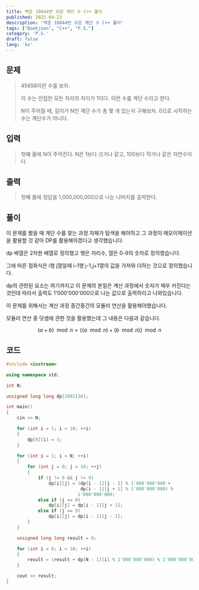 ```yaml
---
title: 백준 10844번 쉬운 계단 수 C++ 풀이
published: 2025-04-23
description: '백준 10844번 쉬운 계단 수 C++ 풀이'
tags: ["Baekjoon", "C++", "P.S."]
category: 'P.S.'
draft: false 
lang: 'ko'
---
```


## 문제

>45656이란 수를 보자.
>
>이 수는 인접한 모든 자리의 차이가 1이다. 이런 수를 계단 수라고 한다.
>
>N이 주어질 때, 길이가 N인 계단 수가 총 몇 개 있는지 구해보자. 0으로 시작하는 수는 계단수가 아니다.

## 입력

> 첫째 줄에 N이 주어진다. N은 1보다 크거나 같고, 100보다 작거나 같은 자연수이다.

## 출력

> 첫째 줄에 정답을 1,000,000,000으로 나눈 나머지를 출력한다.

## 풀이

이 문제를 봤을 때 계단 수를 찾는 과정 자체가 탐색을 해야하고 그 과정이 메모이제이션을 활용할 것 같아 DP를 활용해야겠다고 생각했습니다.

dp 배열은 2차원 배열로 정의했고 행은 자리수, 열은 0-9의 숫자로 정의했습니다.

그에 따른 점화식은 i행 j열일때 i-1행 j-1,j+1열의 값을 가져와 더하는 것으로 정의했습니다.

dp의 관련된 요소는 여기까지고 이 문제의 본질은 계산 과정에서 숫자가 매우 커진다는 것인데 따라서 출력도 1'000'000'000으로 나눈
값으로 출력하라고 나와있습니다.

이 문제를 위해서는 계산 과정 중간중간의 모듈러 연산을 활용해야했습니다.

모듈러 연산 중 덧셈에 관한 것을 활용했는데 그 내용은 다음과 같습니다.

$$(a + b) \mod n = \{(a \mod n )+ (b \mod n)\} \mod n$$

## 코드

```cpp
#include <iostream>

using namespace std;

int N;

unsigned long long dp[100][10];

int main()
{
    cin >> N;

    for (int i = 1; i < 10; ++i)
    {
        dp[0][i] = 1;
    }

    for (int i = 1; i < N; ++i)
    {
        for (int j = 0; j < 10; ++j)
        {
            if (j != 0 && j != 9)
                dp[i][j] = (dp[i - 1][j - 1] % 1'000'000'000 +
                            dp[i - 1][j + 1] % 1'000'000'000) %
                           1'000'000'000;
            else if (j == 0)
                dp[i][j] = dp[i - 1][j + 1];
            else if (j == 9)
                dp[i][j] = dp[i - 1][j - 1];
        }
    }

    unsigned long long result = 0;

    for (int i = 0; i < 10; ++i)
    {
        result = (result + dp[N - 1][i] % 1'000'000'000) % 1'000'000'000;
    }

    cout << result;
}
```

